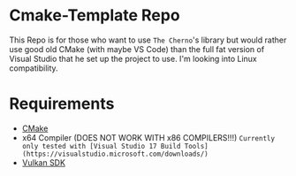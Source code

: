 # Cmake-Template Repo

This Repo is for those who want to use `The Cherno`'s library but would rather use good old CMake (with maybe VS Code) than the full fat version of Visual Studio that he set up the project to use. I'm looking into Linux compatibility.

# Requirements
- [CMake](https://cmake.org/)
- x64 Compiler (DOES NOT WORK WITH x86 COMPILERS!!!) `Currently only tested with [Visual Studio 17 Build Tools](https://visualstudio.microsoft.com/downloads/)`
- [Vulkan SDK](https://vulkan.lunarg.com/sdk/home#windows)
